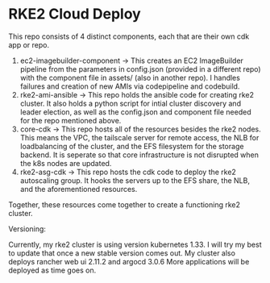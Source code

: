 # RKE2 Cloud Deploy
This repo consists of 4 distinct components, each that are their own cdk app or repo. 

1. ec2-imagebuilder-component -> This creates an EC2 ImageBuilder pipeline from the parameters in config.json (provided in a different repo) with the component file in assets/ (also in another repo). I handles failures and creation of new AMIs via codepipeline and codebuild.
2. rke2-ami-ansible -> This repo holds the ansible code for creating rke2 cluster. It also holds a python script for intial cluster discovery and leader election, as well as the config.json and component file needed for the repo mentioned above.
3. core-cdk -> This repo hosts all of the resources besides the rke2 nodes. This means the VPC, the tailscale server for remote access, the NLB for loadbalancing of the cluster, and the EFS filesystem for the storage backend. It is seperate so that core infrastructure is not disrupted when the k8s nodes are updated.
4. rke2-asg-cdk -> This repo hosts the cdk code to deploy the rke2 autoscaling group. It hooks the servers up to the EFS share, the NLB, and the aforementioned resources.

Together, these resources come together to create a functioning rke2 cluster.

Versioning:

Currently, my rke2 cluster is using version kubernetes 1.33. I will try my best to update that once a new stable version comes out. 
My cluster also deploys rancher web ui 2.11.2 and argocd 3.0.6
More applications will be deployed as time goes on. 
